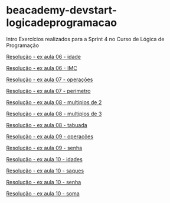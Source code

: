 # beacademy-devstart-logicadeprogramacao

Intro
Exercícios realizados para a Sprint 4 no Curso de Lógica de Programação

[Resolução - ex aula 06 - idade](./resolvidos/06-IDADE.ALG)

[Resolução - ex aula 06 - IMC](./resolvidos/06-IMC.ALG)

[Resolução - ex aula 07 - operações](./resolvidos/07-OPERACOES.ALG)

[Resolução - ex aula 07 - perimetro](./resolvidos/07-PERIMETRO.ALG)

[Resolução - ex aula 08 - multiplos de 2](./resolvidos/08-MULTIPLOS%20DE%202.ALG)

[Resolução - ex aula 08 - multiplos de 3](./resolvidos/08-MULTIPLOS%20DE%203.ALG)

[Resolução - ex aula 08 - tabuada](./resolvidos/08-TABUADA.ALG)

[Resolução - ex aula 09 - operações](./resolvidos/09-OPERACOES.ALG)

[Resolução - ex aula 09 - senha](./resolvidos/09-SENHA.ALG)

[Resolução - ex aula 10 - idades](./resolvidos/10-IDADES.ALG)

[Resolução - ex aula 10 - saques](./resolvidos/10-SAQUES.ALG)

[Resolução - ex aula 10 - senha](./resolvidos/10-SENHA.ALG)

[Resolução - ex aula 10 - soma](./resolvidos/10-SOMA.ALG)
